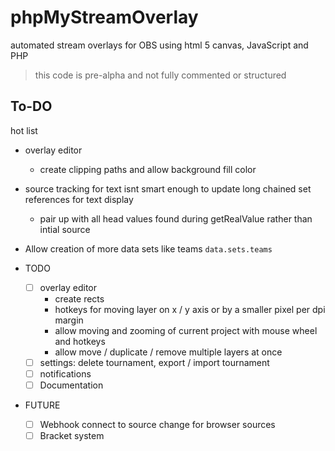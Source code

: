 # phpMyStreamOverlay
automated stream overlays for OBS using html 5 canvas, JavaScript and PHP

> this code is pre-alpha and not fully commented or structured

## To-DO

hot list
- overlay editor
	- create clipping paths and allow background fill color

- source tracking for text isnt smart enough to update long chained set references for text display
	- pair up with all head values found during getRealValue rather than intial source
- Allow creation of more data sets like teams `data.sets.teams`


- TODO
	- [ ] overlay editor
		- create rects
		- hotkeys for moving layer on x / y axis or by a smaller pixel per dpi margin
		- allow moving and zooming of current project with mouse wheel and hotkeys
		- allow move / duplicate / remove multiple layers at once
	- [ ] settings: delete tournament, export / import tournament
	- [ ] notifications
	- [ ] Documentation
- FUTURE
	- [ ] Webhook connect to source change for browser sources
	- [ ] Bracket system